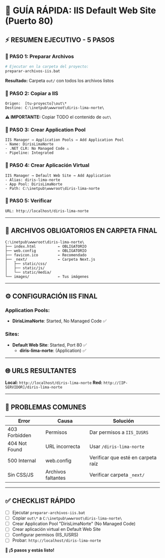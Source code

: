 # 🚀 GUÍA RÁPIDA: IIS Default Web Site (Puerto 80)

## ⚡ RESUMEN EJECUTIVO - 5 PASOS

### 🔹 PASO 1: Preparar Archivos
```bash
# Ejecutar en la carpeta del proyecto:
preparar-archivos-iis.bat
```
**Resultado:** Carpeta `out/` con todos los archivos listos

### 🔹 PASO 2: Copiar a IIS
```
Origen:  [tu-proyecto]\out\*
Destino: C:\inetpub\wwwroot\diris-lima-norte\
```
**⚠️ IMPORTANTE:** Copiar TODO el contenido de `out\`

### 🔹 PASO 3: Crear Application Pool
```
IIS Manager → Application Pools → Add Application Pool
- Name: DirisLimaNorte
- .NET CLR: No Managed Code ⚠️
- Pipeline: Integrated
```

### 🔹 PASO 4: Crear Aplicación Virtual
```
IIS Manager → Default Web Site → Add Application
- Alias: diris-lima-norte
- App Pool: DirisLimaNorte
- Path: C:\inetpub\wwwroot\diris-lima-norte
```

### 🔹 PASO 5: Verificar
```
URL: http://localhost/diris-lima-norte
```

---

## 📁 ARCHIVOS OBLIGATORIOS EN CARPETA FINAL

```
C:\inetpub\wwwroot\diris-lima-norte\
├── index.html          ← OBLIGATORIO
├── web.config          ← OBLIGATORIO
├── favicon.ico         ← Recomendado
├── _next/              ← Carpeta Next.js
│   ├── static/css/
│   ├── static/js/
│   └── static/media/
└── images/             ← Tus imágenes
```

---

## ⚙️ CONFIGURACIÓN IIS FINAL

### Application Pools:
- **DirisLimaNorte**: Started, No Managed Code ✅

### Sites:
- **Default Web Site**: Started, Port 80 ✅
  - **diris-lima-norte**: (Application) ✅

---

## 🌐 URLS RESULTANTES

**Local:** `http://localhost/diris-lima-norte`
**Red:** `http://[IP-SERVIDOR]/diris-lima-norte`

---

## 🚨 PROBLEMAS COMUNES

| Error | Causa | Solución |
|-------|-------|----------|
| 403 Forbidden | Permisos | Dar permisos a `IIS_IUSRS` |
| 404 Not Found | URL incorrecta | Usar `/diris-lima-norte` |
| 500 Internal | web.config | Verificar que esté en carpeta raíz |
| Sin CSS/JS | Archivos faltantes | Verificar carpeta `_next/` |

---

## ✅ CHECKLIST RÁPIDO

- [ ] Ejecutar `preparar-archivos-iis.bat`
- [ ] Copiar `out\*` a `C:\inetpub\wwwroot\diris-lima-norte\`
- [ ] Crear Application Pool "DirisLimaNorte" (No Managed Code)
- [ ] Crear aplicación virtual en Default Web Site
- [ ] Configurar permisos (IIS_IUSRS)
- [ ] Probar: `http://localhost/diris-lima-norte`

**🎯 ¡5 pasos y estás listo!**
